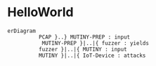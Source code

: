 # HelloWorld
```mermaid
erDiagram 
          PCAP }..} MUTINY-PREP : input
           MUTINY-PREP }|..|{ fuzzer : yields
          fuzzer }|..|{ MUTINY : input
          MUTINY }|..|{ IoT-Device : attacks
         
```
          
          
          

     
